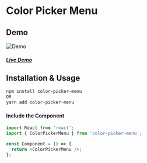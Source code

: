 # Color Picker Menu

## Demo

![Demo](https://media.giphy.com/media/yLZnib26XW17jlepQZ/giphy.gif)

##### [Live Demo](https://codesandbox.io/s/color-picker-menu-0fzhd)

## Installation & Usage

```sh
npm install color-picker-menu
OR
yarn add color-picker-menu
```

#### Include the Component

```js
import React from 'react';
import { ColorPickerMenu } from 'color-picker-menu';

const Component = () => {
  return <ColorPickerMenu />;
};
```
